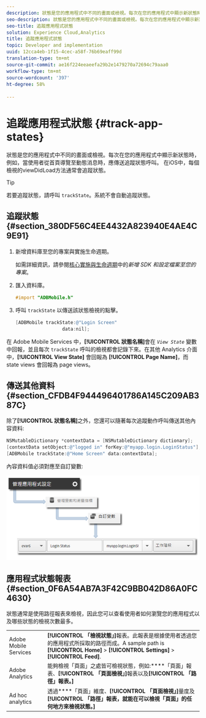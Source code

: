 ```yaml
---
description: 狀態是您的應用程式中不同的畫面或檢視。每次在您的應用程式中顯示新狀態時，例如，當使用者從首頁導覽至動態消息時，應傳送追蹤狀態呼叫。 在iOS中，每個檢視的viewDidLoad方法通常會追蹤狀態。
seo-description: 狀態是您的應用程式中不同的畫面或檢視。每次在您的應用程式中顯示新狀態時，例如，當使用者從首頁導覽至動態消息時，應傳送追蹤狀態呼叫。 在iOS中，每個檢視的viewDidLoad方法通常會追蹤狀態。
seo-title: 追蹤應用程式狀態
solution: Experience Cloud,Analytics
title: 追蹤應用程式狀態
topic: Developer and implementation
uuid: 12cca4eb-1f15-4cec-a58f-76b69eaff99d
translation-type: tm+mt
source-git-commit: ae16f224eeaeefa29b2e1479270a72694c79aaa0
workflow-type: tm+mt
source-wordcount: '397'
ht-degree: 58%

---
```



# 追蹤應用程式狀態 {#track-app-states}

狀態是您的應用程式中不同的畫面或檢視。每次在您的應用程式中顯示新狀態時，例如，當使用者從首頁導覽至動態消息時，應傳送追蹤狀態呼叫。 在iOS中，每個檢視的viewDidLoad方法通常會追蹤狀態。

>[!TIP]
>
>若要追蹤狀態，請呼叫 `trackState`。系統不會自動追蹤狀態。

## 追蹤狀態 {#section_380DF56C4EE4432A823940E4AE4C9E91}

1. 新增資料庫至您的專案與實施生命週期。

   如需詳細資訊，請參閱[核心實施與生命週期](/help/ios/getting-started/dev-qs.md)中的&#x200B;*新增 SDK 和設定檔案至您的專案*。
1. 匯入資料庫。

   ```objective-c
   #import "ADBMobile.h"
   ```

1. 呼叫 `trackState` 以傳送該狀態檢視的點擊。

   ```objective-c
   [ADBMobile trackState:@"Login Screen"  
                    data:nil];
   ```

在 Adobe Mobile Services 中，**[!UICONTROL 狀態名稱]**&#x200B;會在 *`View State`* 變數中回報，並且每次 `trackState` 呼叫的檢視都會記錄下來。在其他 Analytics 介面中，**[!UICONTROL View State]** 會回報為 **[!UICONTROL Page Name]**，而 state views 會回報為 page views。

## 傳送其他資料 {#section_CFDB4F944496401786A145C209AB387C}

除了&#x200B;**[!UICONTROL 狀態名稱]**&#x200B;之外，您還可以隨著每次追蹤動作呼叫傳送其他內容資料:

```objective-c
NSMutableDictionary *contextData = [NSMutableDictionary dictionary]; 
[contextData setObject:@"logged in" forKey:@"myapp.login.LoginStatus"]; 
[ADBMobile trackState:@"Home Screen" data:contextData];
```

內容資料值必須對應至自訂變數:

![](assets/map-variable-context-state.png)

## 應用程式狀態報表 {#section_0F6A54AB7A3F42C9BB042D86A0FC4630}

狀態通常是使用路徑報表來檢視，因此您可以查看使用者如何瀏覽您的應用程式以及哪些狀態的檢視次數最多。

|  |  |
|--- |--- |
| Adobe Mobile Services | **[!UICONTROL 「檢視狀態」]**&#x200B;報表。此報表是根據使用者透過您的應用程式所採取的路徑而成。A sample path is  **[!UICONTROL Home]**  >  **[!UICONTROL Settings]**  > **[!UICONTROL Feed]**. |
| Adobe Analytics | 能夠檢視「頁面」之處皆可檢視狀態，例如:****「頁面」報表、**[!UICONTROL 「頁面檢視」]**&#x200B;報表以及&#x200B;**[!UICONTROL 「路徑」報表。]** |
| Ad hoc analytics | 透過&#x200B;****「頁面」維度、**[!UICONTROL 「頁面檢視」]**&#x200B;量度及&#x200B;**[!UICONTROL 「路徑」報表，就能在可以檢視「頁面」的任何地方來檢視狀態。]** |

